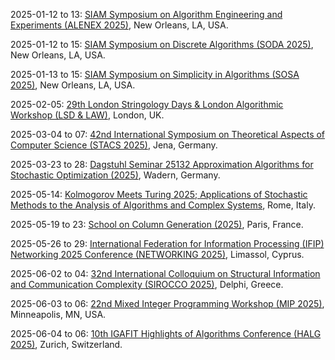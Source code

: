 2025-01-12 to 13: [SIAM Symposium on Algorithm Engineering and Experiments (ALENEX 2025)](https://www.siam.org/conferences-events/past-event-archive/alenex25/ "Focuses on algorithm engineering, combining theoretical algorithm design with practical implementation. Topics include data structures, graph algorithms, combinatorial optimization, and experimental techniques for evaluating algorithmic performance in real-world applications."), New Orleans, LA, USA.

2025-01-12 to 15: [SIAM Symposium on Discrete Algorithms (SODA 2025)](https://siam.org/conferences-events/siam-conferences/soda25/ "SODA 2025 focuses on discrete algorithms and their applications in computer science. Topics include graph algorithms, combinatorial optimization, randomized algorithms, and approximation algorithms. The symposium addresses theoretical advancements and practical implementations in areas like network design, machine learning, and data mining, fostering innovation in algorithm design."), New Orleans, LA, USA.

2025-01-13 to 15: [SIAM Symposium on Simplicity in Algorithms (SOSA 2025)](https://www.siam.org/conferences-events/past-event-archive/sosa25/ "Explores the design and analysis of simple, elegant algorithms for complex computational problems. Topics include approximation algorithms, randomized algorithms, and efficient data structures, emphasizing clarity and practical applicability in algorithm development."), New Orleans, LA, USA.

2025-02-05: [29th London Stringology Days & London Algorithmic Workshop (LSD & LAW)](https://nms.kcl.ac.uk/informatics/events/LSD&LAW25/ "LSD & LAW 2025 explores stringology and algorithmic techniques. Topics include string matching, data compression, and sequence alignment, alongside broader algorithmic challenges like graph algorithms and combinatorial optimization. The workshop emphasizes theoretical advancements with applications in bioinformatics, text processing, and data science."), London, UK.

2025-03-04 to 07: [42nd International Symposium on Theoretical Aspects of Computer Science (STACS 2025)](https://stacs2025.de "STACS 2025 focuses on theoretical computer science, covering algorithms, complexity, and automata theory. Topics include parameterized algorithms, computational geometry, and quantum computing theory, with applications in cryptography, bioinformatics, and network analysis, emphasizing rigorous mathematical foundations."), Jena, Germany.

2025-03-23 to 28: [Dagstuhl Seminar 25132 Approximation Algorithms for Stochastic Optimization (2025)](https://www.dagstuhl.de/25132 "This seminar explores approximation algorithms for stochastic optimization, covering randomized algorithms, online optimization, and robust optimization. Topics include Markov decision processes, stochastic programming, and applications in scheduling, logistics, and machine learning, emphasizing efficient algorithmic strategies."), Wadern, Germany.

2025-05-14: [Kolmogorov Meets Turing 2025; Applications of Stochastic Methods to the Analysis of Algorithms and Complex Systems](https://sites.google.com/view/kmt-2025 "This workshop bridges stochastic methods and algorithmic analysis, focusing on random processes in complex systems. Topics include Markov chains, randomized algorithms, and stochastic optimization, with applications in network analysis, machine learning, and statistical physics, emphasizing probabilistic approaches to computational problems."), Rome, Italy.

2025-05-19 to 23: [School on Column Generation (2025)](https://www.gerad.ca/colloques/ColumnGeneration2025/ "Focuses on column generation techniques in optimization. Topics include linear programming, large-scale optimization, and applications in scheduling and resource allocation."), Paris, France.

2025-05-26 to 29: [International Federation for Information Processing (IFIP) Networking 2025 Conference (NETWORKING 2025)](https://networking.ifip.org/2025/ "NETWORKING 2025 explores network science, focusing on algorithmic design, network optimization, and performance analysis. Topics include routing protocols, network security, and graph-based models, with applications in 5G and IoT, emphasizing computational approaches to network efficiency."), Limassol, Cyprus.

2025-06-02 to 04: [32nd International Colloquium on Structural Information and Communication Complexity (SIROCCO 2025)](https://www.torontomu.ca/sirocco-2025/ "SIROCCO 2025 explores structural information and communication complexity, focusing on distributed algorithms, network topologies, and graph theory. Topics include message-passing models, fault tolerance, and applications in distributed computing, emphasizing theoretical computational efficiency."), Delphi, Greece.

2025-06-03 to 06: [22nd Mixed Integer Programming Workshop (MIP 2025)](https://www.mixedinteger.org/2025/ "MIP 2025 focuses on mixed integer programming, covering optimization algorithms, branch-and-cut methods, and integer constraints. Topics include scheduling, logistics, and machine learning applications, emphasizing computational techniques for solving complex combinatorial optimization problems."), Minneapolis, MN, USA.

2025-06-04 to 06: [10th IGAFIT Highlights of Algorithms Conference (HALG 2025)](https://2025.highlightsofalgorithms.org/ "HALG 2025 focuses on algorithmic advancements, covering graph algorithms, approximation algorithms, and computational complexity. Topics include online algorithms, distributed computing, and applications in optimization and data science, emphasizing cutting-edge theoretical algorithmic research."), Zurich, Switzerland.

